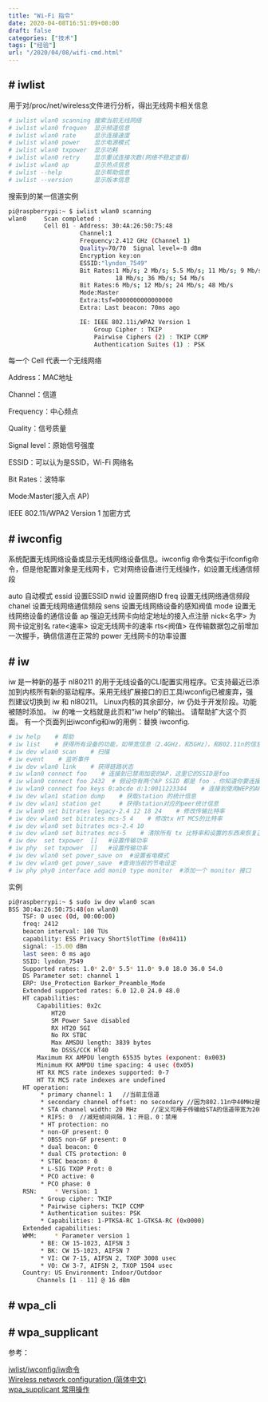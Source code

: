```yaml
---
title: "Wi-Fi 指令"
date: 2020-04-08T16:51:09+08:00
draft: false
categories: ["技术"]
tags: ["经验"]
url: "/2020/04/08/wifi-cmd.html"
---
```


## # iwlist

用于对/proc/net/wireless文件进行分析，得出无线网卡相关信息

```bash
# iwlist wlan0 scanning 搜索当前无线网络
# iwlist wlan0 frequen  显示频道信息
# iwlist wlan0 rate  	显示连接速度
# iwlist wlan0 power  	显示电源模式
# iwlist wlan0 txpower 	显示功耗
# iwlist wlan0 retry  	显示重试连接次数(网络不稳定查看)
# iwlist wlan0 ap 		显示热点信息
# iwlist --help 		显示帮助信息
# iwlist --version 		显示版本信息
```


搜索到的某一信道实例

```bash
pi@raspberrypi:~ $ iwlist wlan0 scanning
wlan0     Scan completed :
          Cell 01 - Address: 30:4A:26:50:75:48
                    Channel:1
                    Frequency:2.412 GHz (Channel 1)
                    Quality=70/70  Signal level=-8 dBm  
                    Encryption key:on
                    ESSID:"lyndon_7549"
                    Bit Rates:1 Mb/s; 2 Mb/s; 5.5 Mb/s; 11 Mb/s; 9 Mb/s
                              18 Mb/s; 36 Mb/s; 54 Mb/s
                    Bit Rates:6 Mb/s; 12 Mb/s; 24 Mb/s; 48 Mb/s
                    Mode:Master
                    Extra:tsf=0000000000000000
                    Extra: Last beacon: 70ms ago

                    IE: IEEE 802.11i/WPA2 Version 1
                        Group Cipher : TKIP
                        Pairwise Ciphers (2) : TKIP CCMP
                        Authentication Suites (1) : PSK
```

每一个 Cell 代表一个无线网络

Address：MAC地址

Channel：信道

Frequency：中心频点

Quality：信号质量

Signal level：原始信号强度

ESSID：可以认为是SSID，Wi-Fi 网络名

Bit Rates：波特率

Mode:Master(接入点 AP)

IEEE 802.11i/WPA2 Version 1 加密方式

## # iwconfig

系统配置无线网络设备或显示无线网络设备信息。iwconfig 命令类似于ifconfig命令，但是他配置对象是无线网卡，它对网络设备进行无线操作，如设置无线通信频段

auto 		自动模式
essid 		设置ESSID
nwid 		设置网络ID
freq 		设置无线网络通信频段
chanel 	设置无线网络通信频段
sens 		设置无线网络设备的感知阀值
mode 		设置无线网络设备的通信设备
ap 					强迫无线网卡向给定地址的接入点注册
nick<名字> 	为网卡设定别名
rate<速率> 	设定无线网卡的速率
rts<阀值> 	在传输数据包之前增加一次握手，确信信道在正常的
power 		无线网卡的功率设置



## # iw

iw 是一种新的基于 nl80211 的用于无线设备的CLI配置实用程序。它支持最近已添加到内核所有新的驱动程序。采用无线扩展接口的旧工具iwconfig已被废弃，强烈建议切换到 iw 和 nl80211。
Linux内核的其余部分，iw 仍处于开发阶段。功能被随时添加。 iw 的唯一文档就是此页和“iw help”的输出。 请帮助扩大这个页面。
有一个页面列出iwconfig和iw的用例：替换 iwconfig.

```bash
# iw help    # 帮助
# iw list    # 获得所有设备的功能，如带宽信息（2.4GHz，和5GHz），和802.11n的信息
# iw dev wlan0 scan    # 扫描
# iw event    # 监听事件
# iw dev wlan0 link    # 获得链路状态
# iw wlan0 connect foo    # 连接到已禁用加密的AP，这里它的SSID是foo
# iw wlan0 connect foo 2432  # 假设你有两个AP SSID 都是 foo ，你知道你要连接的是在 2432 频道
# iw wlan0 connect foo keys 0:abcde d:1:0011223344    # 连接到使用WEP的AP
# iw dev wlan1 station dump    # 获取station 的统计信息
# iw dev wlan1 station get     # 获得station对应的peer统计信息
# iw wlan0 set bitrates legacy-2.4 12 18 24    # 修改传输比特率
# iw dev wlan0 set bitrates mcs-5 4    # 修改tx HT MCS的比特率
# iw dev wlan0 set bitrates mcs-2.4 10
# iw dev wlan0 set bitrates mcs-5    # 清除所有 tx 比特率和设置的东西来恢复正常
# iw dev  set txpower  []   #设置传输功率
# iw phy  set txpower  []   #设置传输功率
# iw dev wlan0 set power_save on  #设置省电模式
# iw dev wlan0 get power_save  #查询当前的节电设定
# iw phy phy0 interface add moni0 type monitor  #添加一个 monitor 接口

```



实例

```bash
pi@raspberrypi:~ $ sudo iw dev wlan0 scan
BSS 30:4a:26:50:75:48(on wlan0)
	TSF: 0 usec (0d, 00:00:00)
	freq: 2412
	beacon interval: 100 TUs
	capability: ESS Privacy ShortSlotTime (0x0411)
	signal: -15.00 dBm
	last seen: 0 ms ago
	SSID: lyndon_7549
	Supported rates: 1.0* 2.0* 5.5* 11.0* 9.0 18.0 36.0 54.0 
	DS Parameter set: channel 1
	ERP: Use_Protection Barker_Preamble_Mode
	Extended supported rates: 6.0 12.0 24.0 48.0 
	HT capabilities:
		Capabilities: 0x2c
			HT20
			SM Power Save disabled
			RX HT20 SGI
			No RX STBC
			Max AMSDU length: 3839 bytes
			No DSSS/CCK HT40
		Maximum RX AMPDU length 65535 bytes (exponent: 0x003)
		Minimum RX AMPDU time spacing: 4 usec (0x05)
		HT RX MCS rate indexes supported: 0-7
		HT TX MCS rate indexes are undefined
	HT operation:
		 * primary channel: 1	//当前主信道
		 * secondary channel offset: no secondary //因为802.11n中40MHz是通过一个20MHz主信道向上或向下绑定一个不重叠辅助20MHz信道来实现的，所以这个字段可设置AP通过什么方式来实现40MHz;设置为1表示第二信道是向上偏置，设置为3表示第二信道向下偏置，设置为0表示当期没有第二信道。
		 * STA channel width: 20 MHz	//定义可用于传输给STA的信道带宽为20MHz
		 * RIFS: 0	//减短帧间间隔，1：开启，0：禁用
		 * HT protection: no
		 * non-GF present: 0
		 * OBSS non-GF present: 0
		 * dual beacon: 0
		 * dual CTS protection: 0
		 * STBC beacon: 0
		 * L-SIG TXOP Prot: 0
		 * PCO active: 0
		 * PCO phase: 0
	RSN:	 * Version: 1
		 * Group cipher: TKIP
		 * Pairwise ciphers: TKIP CCMP
		 * Authentication suites: PSK
		 * Capabilities: 1-PTKSA-RC 1-GTKSA-RC (0x0000)
	Extended capabilities:
	WMM:	 * Parameter version 1
		 * BE: CW 15-1023, AIFSN 3
		 * BK: CW 15-1023, AIFSN 7
		 * VI: CW 7-15, AIFSN 2, TXOP 3008 usec
		 * VO: CW 3-7, AIFSN 2, TXOP 1504 usec
	Country: US	Environment: Indoor/Outdoor
		Channels [1 - 11] @ 16 dBm

```



## # wpa_cli

## # wpa_supplicant





参考：

[iwlist/iwconfig/iw命令](https://blog.csdn.net/u010164190/article/details/68942070?depth_1-utm_source=distribute.pc_relevant.none-task-blog-BlogCommendFromBaidu-1&utm_source=distribute.pc_relevant.none-task-blog-BlogCommendFromBaidu-1)  
[Wireless network configuration (简体中文)](https://wiki.archlinux.org/index.php/Wireless_network_configuration_(%E7%AE%80%E4%BD%93%E4%B8%AD%E6%96%87)#%E5%85%B3%E8%81%94)  
[wpa_supplicant 常用操作](https://blog.csdn.net/z2066411585/article/details/78761753)